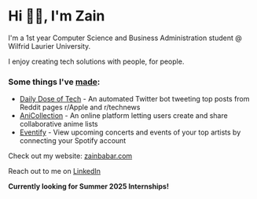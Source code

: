 # Hi 👋🏽, I'm Zain

I'm a 1st year Computer Science and Business Administration student @ Wilfrid Laurier University.

I enjoy creating tech solutions with people, for people.

### Some things I've [made](https://github.com/ZainBabarr?tab=repositories):
- [Daily Dose of Tech](https://x.com/Dose_ofTech) - An automated Twitter bot tweeting top posts from Reddit pages r/Apple and r/technews
- [AniCollection](https://anicollection.org/) - An online platform letting users create and share collaborative anime lists
- [Eventify](https://eventify.one/) - View upcoming concerts and events of your top artists by connecting your Spotify account

Check out my website: [zainbabar.com](https://zainbabar.com)  

Reach out to me on [LinkedIn](https://www.linkedin.com/in/z-babar/)

**Currently looking for Summer 2025 Internships!**

<!--
**ZainBabarr/ZainBabarr** is a ✨ _special_ ✨ repository because its `README.md` (this file) appears on your GitHub profile.

Here are some ideas to get you started:

- 🔭 I’m currently working on ...
- 🌱 I’m currently learning ...
- 👯 I’m looking to collaborate on ...
- 🤔 I’m looking for help with ...
- 💬 Ask me about ...
- 📫 How to reach me: ...
- 😄 Pronouns: ...
- ⚡ Fun fact: ...
-->
